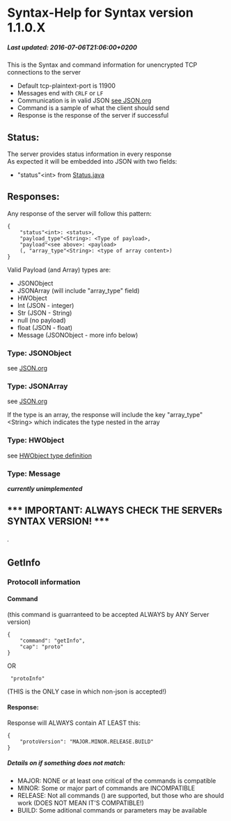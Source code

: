 # Syntax-Help for Syntax version 1.1.0.X
##### Last updated: 2016-07-06T21:06:00+0200

This is the Syntax and command information for unencrypted TCP connections to the server  
- Default tcp-plaintext-port is 11900  
- Messages end with ```CRLF``` or ```LF```
- Communication is in valid JSON [see JSON.org](http://json.org)  
- Command is a sample of what the client should send  
- Response is the response of the server if successful  
  
  
## Status:
The server provides status information in every response  
As expected it will be embedded into JSON with two fields:  
- "status"\<int\> from [Status.java](https://github.com/MarkL4YG/Homework_Server/blob/Latest/src/main/java/de/mlessmann/network/Status.java)  

## Responses:  
Any response of the server will follow this pattern:  
```
{  
	"status"<int>: <status>,  
	"payload_type"<String>: <Type of payload>,  
	"payload"<see above>: <payload>	 
	(, "array_type"<String>: <type of array content>)
}  
```
  
Valid Payload (and Array) types are:  
* JSONObject  
* JSONArray (will include "array_type" field)
* HWObject  
* Int (JSON - integer)  
* Str (JSON - String)  
* null (no payload)  
* float (JSON - float)  
* Message (JSONObject - more info below)

### Type: JSONObject
  
see [JSON.org](http://json.org)  
  
### Type: JSONArray  
  
see [JSON.org](http://json.org)  
  
If the type is an array, the response will include the key "array_type"\<String\> which indicates the type nested in the array  
  
### Type: HWObject  
  
see [HWObject type definition](https://github.com/MarkL4YG/Homework_Server/blob/Latest/wiki/types/HWObject.md)  
  
### Type: Message  
  
___currently unimplemented___  
  
  
## *** IMPORTANT: ALWAYS CHECK THE SERVERs SYNTAX VERSION! ***  

###### . 

## GetInfo
### Protocoll information
#### Command
(this command is guarranteed to be accepted ALWAYS by ANY Server version)
```
{  
	"command": "getInfo",  
	"cap": "proto"  
}  
```
 OR
```
 "protoInfo"
```
(THIS is the ONLY case in which non-json is accepted!)
#### Response:
Response will ALWAYS contain AT LEAST this:
```
{
	"protoVersion": "MAJOR.MINOR.RELEASE.BUILD"
}
```
##### Details on if something does not match:  
- MAJOR: NONE or at least one critical of the commands is compatible
- MINOR: Some or major part of commands are INCOMPATIBLE  
- RELEASE: Not all commands () are supported, but those who are should work (DOES NOT MEAN IT'S COMPATIBLE!)  
- BUILD: Some aditional commands or parameters may be available  

